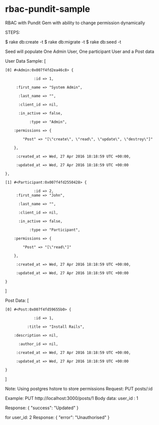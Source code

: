 # rbac-pundit-sample
RBAC with Pundit Gem with ability to change permission dynamically

STEPS:

   $ rake db:create -t
   $ rake db:migrate -t
   $ rake db:seed -t

Seed will populate One Admin User, One participant User and a Post data

User Data Sample:
   [

    [0] #<Admin:0x007f4fd2ea46c8> {

                 :id => 1,

         :first_name => "System Admin",

          :last_name => "",

          :client_id => nil,

          :in_active => false,

               :type => "Admin",

        :permissions => {

            "Post" => "[\"create\", \"read\", \"update\", \"destroy\"]"

        },

         :created_at => Wed, 27 Apr 2016 18:18:59 UTC +00:00,

         :updated_at => Wed, 27 Apr 2016 18:18:59 UTC +00:00

    },

    [1] #<Participant:0x007f4fd2550428> {

                 :id => 2,
         :first_name => "John",

          :last_name => "",

          :client_id => nil,

          :in_active => false,

               :type => "Participant",

        :permissions => {

            "Post" => "[\"read\"]"

        },

         :created_at => Wed, 27 Apr 2016 18:18:59 UTC +00:00,

         :updated_at => Wed, 27 Apr 2016 18:18:59 UTC +00:00

    }

   ]


Post Data:
   [

    [0] #<Post:0x007f4fd59655b0> {

                 :id => 1,

              :title => "Install Rails",

        :description => nil,

          :author_id => nil,

         :created_at => Wed, 27 Apr 2016 18:18:59 UTC +00:00,

         :updated_at => Wed, 27 Apr 2016 18:18:59 UTC +00:00

    }

   ]

Note: Using postgres hstore to store permissions
Request:
   PUT posts/:id

Example:
   PUT http://localhost:3000/posts/1
Body data: 
   user_id : 1

Response: 
   {
     "success": "Updated"
   }

for user_id: 2
Response:
   {
     "error": "Unauthorised"
   }
